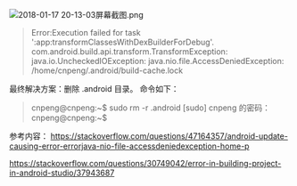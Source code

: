 ![2018-01-17 20-13-03屏幕截图.png](http://upload-images.jianshu.io/upload_images/2551993-c2294cc387ff96de.png?imageMogr2/auto-orient/strip%7CimageView2/2/w/1240)


>Error:Execution failed for task ':app:transformClassesWithDexBuilderForDebug'.
 com.android.build.api.transform.TransformException: java.io.UncheckedIOException: java.nio.file.AccessDeniedException: /home/cnpeng/.android/build-cache.lock


最终解决方案：删除 .android 目录。
命令如下：
>cnpeng@cnpeng:~$ sudo rm -r .android
[sudo] cnpeng 的密码： 
cnpeng@cnpeng:~$ 




参考内容：
https://stackoverflow.com/questions/47164357/android-update-causing-error-errorjava-nio-file-accessdeniedexception-home-p

https://stackoverflow.com/questions/30749042/error-in-building-project-in-android-studio/37943687
